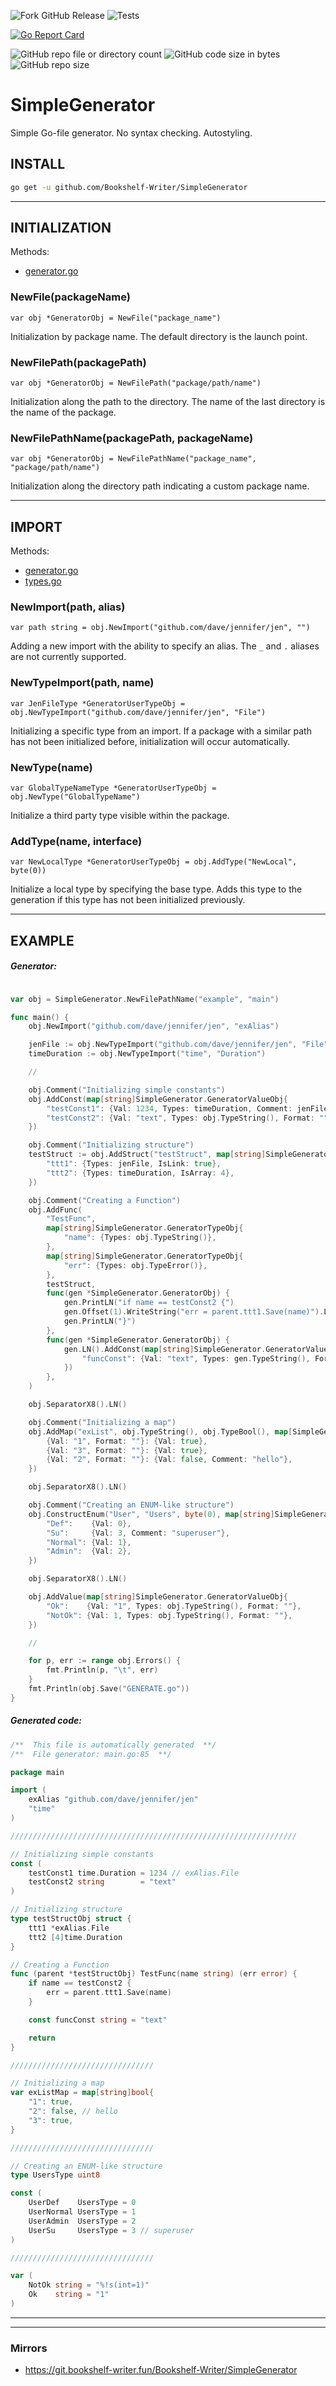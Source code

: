 ![Fork GitHub Release](https://img.shields.io/github/v/release/Bookshelf-Writer/SimpleGenerator)
![Tests](https://github.com/Bookshelf-Writer/SimpleGenerator/actions/workflows/go-test.yml/badge.svg)

[![Go Report Card](https://goreportcard.com/badge/github.com/Bookshelf-Writer/SimpleGenerator)](https://goreportcard.com/report/github.com/Bookshelf-Writer/SimpleGenerator)

![GitHub repo file or directory count](https://img.shields.io/github/directory-file-count/Bookshelf-Writer/SimpleGenerator?color=orange)
![GitHub code size in bytes](https://img.shields.io/github/languages/code-size/Bookshelf-Writer/SimpleGenerator?color=green)
![GitHub repo size](https://img.shields.io/github/repo-size/Bookshelf-Writer/SimpleGenerator)

# SimpleGenerator
Simple Go-file generator. No syntax checking. Autostyling.

## INSTALL

```bash
go get -u github.com/Bookshelf-Writer/SimpleGenerator
```

---

## INITIALIZATION

Methods:
- [generator.go](generator.go)

### NewFile(packageName)

```
var obj *GeneratorObj = NewFile("package_name")
```

Initialization by package name. The default directory is the launch point.

### NewFilePath(packagePath)

```
var obj *GeneratorObj = NewFilePath("package/path/name")
```

Initialization along the path to the directory. The name of the last directory is the name of the package.

### NewFilePathName(packagePath, packageName)

```
var obj *GeneratorObj = NewFilePathName("package_name", "package/path/name")
```

Initialization along the directory path indicating a custom package name.

---

## IMPORT

Methods:
- [generator.go](generator.go)
- [types.go](types.go)

### NewImport(path, alias)

```
var path string = obj.NewImport("github.com/dave/jennifer/jen", "")
```

Adding a new import with the ability to specify an alias.
The `_` and `.` aliases are not currently supported.

### NewTypeImport(path, name)

```
var JenFileType *GeneratorUserTypeObj = obj.NewTypeImport("github.com/dave/jennifer/jen", "File")
```

Initializing a specific type from an import.
If a package with a similar path has not been initialized before, initialization will occur automatically.

### NewType(name)

```
var GlobalTypeNameType *GeneratorUserTypeObj = obj.NewType("GlobalTypeName")
```

Initialize a third party type visible within the package.

### AddType(name, interface)

```
var NewLocalType *GeneratorUserTypeObj = obj.AddType("NewLocal", byte(0))
```

Initialize a local type by specifying the base type.
Adds this type to the generation if this type has not been initialized previously.

---

## EXAMPLE

##### Generator:
```go

var obj = SimpleGenerator.NewFilePathName("example", "main")

func main() {
	obj.NewImport("github.com/dave/jennifer/jen", "exAlias")

	jenFile := obj.NewTypeImport("github.com/dave/jennifer/jen", "File")
	timeDuration := obj.NewTypeImport("time", "Duration")

	//

	obj.Comment("Initializing simple constants")
	obj.AddConst(map[string]SimpleGenerator.GeneratorValueObj{
		"testConst1": {Val: 1234, Types: timeDuration, Comment: jenFile.Name()},
		"testConst2": {Val: "text", Types: obj.TypeString(), Format: ""},
	})

	obj.Comment("Initializing structure")
	testStruct := obj.AddStruct("testStruct", map[string]SimpleGenerator.GeneratorTypeObj{
		"ttt1": {Types: jenFile, IsLink: true},
		"ttt2": {Types: timeDuration, IsArray: 4},
	})

	obj.Comment("Creating a Function")
	obj.AddFunc(
		"TestFunc",
		map[string]SimpleGenerator.GeneratorTypeObj{
			"name": {Types: obj.TypeString()},
		},
		map[string]SimpleGenerator.GeneratorTypeObj{
			"err": {Types: obj.TypeError()},
		},
		testStruct,
		func(gen *SimpleGenerator.GeneratorObj) {
			gen.PrintLN("if name == testConst2 {")
			gen.Offset(1).WriteString("err = parent.ttt1.Save(name)").LN()
			gen.PrintLN("}")
		},
		func(gen *SimpleGenerator.GeneratorObj) {
			gen.LN().AddConst(map[string]SimpleGenerator.GeneratorValueObj{
				"funcConst": {Val: "text", Types: gen.TypeString(), Format: ""},
			})
		},
	)

	obj.SeparatorX8().LN()

	obj.Comment("Initializing a map")
	obj.AddMap("exList", obj.TypeString(), obj.TypeBool(), map[SimpleGenerator.GeneratorValueObj]SimpleGenerator.GeneratorValueObj{
		{Val: "1", Format: ""}: {Val: true},
		{Val: "3", Format: ""}: {Val: true},
		{Val: "2", Format: ""}: {Val: false, Comment: "hello"},
	})

	obj.SeparatorX8().LN()

	obj.Comment("Creating an ENUM-like structure")
	obj.ConstructEnum("User", "Users", byte(0), map[string]SimpleGenerator.GeneratorValueObj{
		"Def":    {Val: 0},
		"Su":     {Val: 3, Comment: "superuser"},
		"Normal": {Val: 1},
		"Admin":  {Val: 2},
	})

	obj.SeparatorX8().LN()

	obj.AddValue(map[string]SimpleGenerator.GeneratorValueObj{
		"Ok":    {Val: "1", Types: obj.TypeString(), Format: ""},
		"NotOk": {Val: 1, Types: obj.TypeString(), Format: ""},
	})

	//

	for p, err := range obj.Errors() {
		fmt.Println(p, "\t", err)
	}
	fmt.Println(obj.Save("GENERATE.go"))
}
```

##### Generated code:
```go
/**  This file is automatically generated  **/
/**  File generator: main.go:85  **/

package main

import (
	exAlias "github.com/dave/jennifer/jen"
	"time"
)

////////////////////////////////////////////////////////////////

// Initializing simple constants
const (
	testConst1 time.Duration = 1234 // exAlias.File
	testConst2 string        = "text"
)

// Initializing structure
type testStructObj struct {
	ttt1 *exAlias.File
	ttt2 [4]time.Duration
}

// Creating a Function
func (parent *testStructObj) TestFunc(name string) (err error) {
	if name == testConst2 {
		err = parent.ttt1.Save(name)
	}

	const funcConst string = "text"

	return
}

////////////////////////////////

// Initializing a map
var exListMap = map[string]bool{
	"1": true,
	"2": false, // hello
	"3": true,
}

////////////////////////////////

// Creating an ENUM-like structure
type UsersType uint8

const (
	UserDef    UsersType = 0
	UserNormal UsersType = 1
	UserAdmin  UsersType = 2
	UserSu     UsersType = 3 // superuser
)

////////////////////////////////

var (
	NotOk string = "%!s(int=1)"
	Ok    string = "1"
)
```

---

---

### Mirrors

- https://git.bookshelf-writer.fun/Bookshelf-Writer/SimpleGenerator